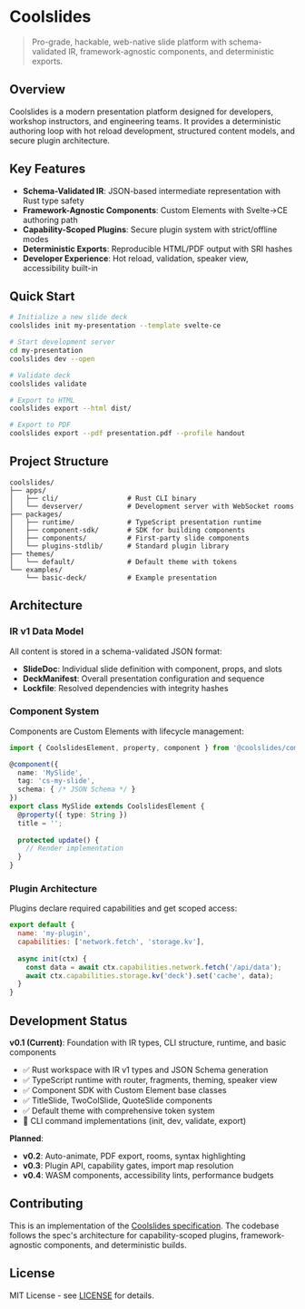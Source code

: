 # Coolslides

> Pro-grade, hackable, web-native slide platform with schema-validated IR, framework-agnostic components, and deterministic exports.

## Overview

Coolslides is a modern presentation platform designed for developers, workshop instructors, and engineering teams. It provides a deterministic authoring loop with hot reload development, structured content models, and secure plugin architecture.

## Key Features

- **Schema-Validated IR**: JSON-based intermediate representation with Rust type safety
- **Framework-Agnostic Components**: Custom Elements with Svelte→CE authoring path  
- **Capability-Scoped Plugins**: Secure plugin system with strict/offline modes
- **Deterministic Exports**: Reproducible HTML/PDF output with SRI hashes
- **Developer Experience**: Hot reload, validation, speaker view, accessibility built-in

## Quick Start

```bash
# Initialize a new slide deck
coolslides init my-presentation --template svelte-ce

# Start development server
cd my-presentation
coolslides dev --open

# Validate deck
coolslides validate

# Export to HTML
coolslides export --html dist/

# Export to PDF  
coolslides export --pdf presentation.pdf --profile handout
```

## Project Structure

```
coolslides/
├── apps/
│   ├── cli/                 # Rust CLI binary
│   └── devserver/           # Development server with WebSocket rooms
├── packages/
│   ├── runtime/             # TypeScript presentation runtime
│   ├── component-sdk/       # SDK for building components
│   ├── components/          # First-party slide components
│   └── plugins-stdlib/      # Standard plugin library
├── themes/
│   └── default/             # Default theme with tokens
└── examples/
    └── basic-deck/          # Example presentation
```

## Architecture

### IR v1 Data Model

All content is stored in a schema-validated JSON format:

- **SlideDoc**: Individual slide definition with component, props, and slots
- **DeckManifest**: Overall presentation configuration and sequence
- **Lockfile**: Resolved dependencies with integrity hashes

### Component System

Components are Custom Elements with lifecycle management:

```typescript
import { CoolslidesElement, property, component } from '@coolslides/component-sdk';

@component({
  name: 'MySlide',
  tag: 'cs-my-slide', 
  schema: { /* JSON Schema */ }
})
export class MySlide extends CoolslidesElement {
  @property({ type: String }) 
  title = '';
  
  protected update() {
    // Render implementation
  }
}
```

### Plugin Architecture

Plugins declare required capabilities and get scoped access:

```javascript
export default {
  name: 'my-plugin',
  capabilities: ['network.fetch', 'storage.kv'],
  
  async init(ctx) {
    const data = await ctx.capabilities.network.fetch('/api/data');
    await ctx.capabilities.storage.kv('deck').set('cache', data);
  }
}
```

## Development Status

**v0.1 (Current)**: Foundation with IR types, CLI structure, runtime, and basic components
- ✅ Rust workspace with IR v1 types and JSON Schema generation
- ✅ TypeScript runtime with router, fragments, theming, speaker view  
- ✅ Component SDK with Custom Element base classes
- ✅ TitleSlide, TwoColSlide, QuoteSlide components
- ✅ Default theme with comprehensive token system
- 🚧 CLI command implementations (init, dev, validate, export)

**Planned**:
- **v0.2**: Auto-animate, PDF export, rooms, syntax highlighting
- **v0.3**: Plugin API, capability gates, import map resolution  
- **v0.4**: WASM components, accessibility lints, performance budgets

## Contributing

This is an implementation of the [Coolslides specification](specification.md). The codebase follows the spec's architecture for capability-scoped plugins, framework-agnostic components, and deterministic builds.

## License

MIT License - see [LICENSE](LICENSE) for details.